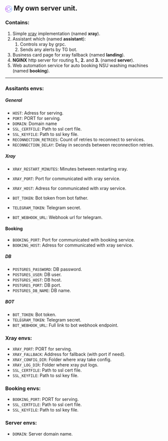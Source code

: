 ## <img src="https://raw.githubusercontent.com/infanasotku/netku/master/services/landing/public/img/netku.svg" alt="Netku logo" width="22px" style="position: relative;top: 6px;"/> My own server unit.

### Contains:

1. Simple [xray](https://github.com/XTLS/Xray-core) implementation (named **xray**).
2. Assistant which (named **assistant**):
   1. Controls xray by grpc.
   2. Sends any alerts by TG bot.
3. Business card page for xray fallback (named **landing**).
4. **NGINX** http server for routing **1.**, **2.** and **3.** (named **server**).
5. Web automation service for auto booking NSU washing machines (named **booking**).

---

### Assitants envs:

##### General

- `HOST`: Adress for serving.
- `PORT`: PORT for serving.
- `DOMAIN`: Domain name
- `SSL_CERTFILE`: Path to ssl cert file.
- `SSL_KEYFILE`: Path to ssl key file.
- `RECONNECTION_RETRIES`: Count of retries to reconnect to services.
- `RECONNECTION_DELAY`: Delay in seconds between reconnection retries.

##### Xray

- `XRAY_RESTART_MINUTES`: Minutes between restarting xray.
- `XRAY_PORT`: Port for communicated with xray service.
- `XRAY_HOST`: Adress for communicated with xray service.

- `BOT_TOKEN`: Bot token from bot father.
- `TELEGRAM_TOKEN`: Telegram secret.
- `BOT_WEBHOOK_URL`: Webhook url for telegram.

#### Booking

- `BOOKING_PORT`: Port for communicated with booking service.
- `BOOKING_HOST`: Adress for communicated with xray service.

##### DB

- `POSTGRES_PASSWORD`: DB password.
- `POSTGRES_USER`: DB user.
- `POSTGRES_HOST`: DB host.
- `POSTGRES_PORT`: DB port.
- `POSTGRES_DB_NAME`: DB name.

##### BOT

- `BOT_TOKEN`: Bot token.
- `TELEGRAM_TOKEN`: Telegram secret.
- `BOT_WEBHOOK_URL`: Full link to bot webhook endpoint.

### Xray envs:

- `XRAY_PORT`: PORT for serving.
- `XRAY_FALLBACK`: Address for fallback (with port if need).
- `XRAY_CONFIG_DIR`: Folder where xray take config.
- `XRAY_LOG_DIR`: Folder where xray put logs.
- `SSL_CERTFILE`: Path to ssl cert file.
- `SSL_KEYFILE`: Path to ssl key file.

### Booking envs:

- `BOOKING_PORT`: PORT for serving.
- `SSL_CERTFILE`: Path to ssl cert file.
- `SSL_KEYFILE`: Path to ssl key file.

### Server envs:

- `DOMAIN`: Server domain name.
